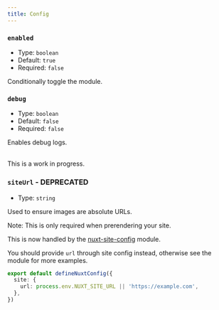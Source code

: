 ```yaml
---
title: Config
---
```


### `enabled`

- Type: `boolean`
- Default: `true`
- Required: `false`

Conditionally toggle the module.

### `debug`

- Type: `boolean`
- Default: `false`
- Required: `false`

Enables debug logs.


<br>
This is a work in progress.
<br>


### `siteUrl` - DEPRECATED

- Type: `string`

Used to ensure images are absolute URLs.

Note: This is only required when prerendering your site.

This is now handled by the [nuxt-site-config](https://github.com/harlan-zw/nuxt-site-config) module.

You should provide `url` through site config instead, otherwise see the module for more examples.

```ts
export default defineNuxtConfig({
  site: {
    url: process.env.NUXT_SITE_URL || 'https://example.com',
  },
})
```
